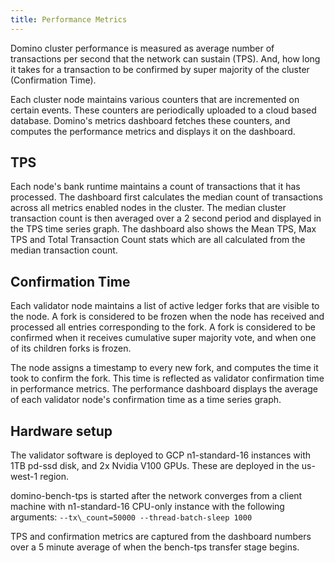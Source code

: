```yaml
---
title: Performance Metrics
---
```


Domino cluster performance is measured as average number of transactions per second that the network can sustain \(TPS\). And, how long it takes for a transaction to be confirmed by super majority of the cluster \(Confirmation Time\).

Each cluster node maintains various counters that are incremented on certain events. These counters are periodically uploaded to a cloud based database. Domino's metrics dashboard fetches these counters, and computes the performance metrics and displays it on the dashboard.

## TPS

Each node's bank runtime maintains a count of transactions that it has processed. The dashboard first calculates the median count of transactions across all metrics enabled nodes in the cluster. The median cluster transaction count is then averaged over a 2 second period and displayed in the TPS time series graph. The dashboard also shows the Mean TPS, Max TPS and Total Transaction Count stats which are all calculated from the median transaction count.

## Confirmation Time

Each validator node maintains a list of active ledger forks that are visible to the node. A fork is considered to be frozen when the node has received and processed all entries corresponding to the fork. A fork is considered to be confirmed when it receives cumulative super majority vote, and when one of its children forks is frozen.

The node assigns a timestamp to every new fork, and computes the time it took to confirm the fork. This time is reflected as validator confirmation time in performance metrics. The performance dashboard displays the average of each validator node's confirmation time as a time series graph.

## Hardware setup

The validator software is deployed to GCP n1-standard-16 instances with 1TB pd-ssd disk, and 2x Nvidia V100 GPUs. These are deployed in the us-west-1 region.

domino-bench-tps is started after the network converges from a client machine with n1-standard-16 CPU-only instance with the following arguments: `--tx\_count=50000 --thread-batch-sleep 1000`

TPS and confirmation metrics are captured from the dashboard numbers over a 5 minute average of when the bench-tps transfer stage begins.
